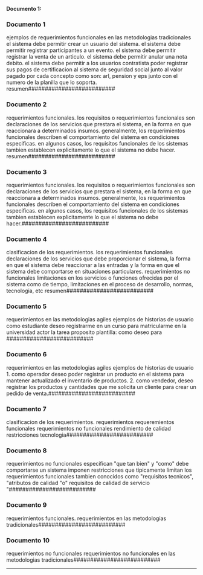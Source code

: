 **Documento 1:**

### Documento 1 ###
ejemplos de requerimientos funcionales en las metodologias tradicionales el sistema debe permitir crear un usuario del sistema. el sistema debe permitir registrar participantes a un evento. el sistema debe permitir registrar la venta de un articulo. el sistema debe permitir anular una nota debito. el sistema debe permitir a los usuarios contratista poder registrar sus pagos de certificacion al sistema de seguridad social junto al valor pagado por cada concepto como son: arl, pension y eps junto con el numero de la planilla que lo soporta. resumen##########################

### Documento 2 ###
requerimientos funcionales. los requisitos o requerimientos funcionales son declaraciones de los servicios que prestara el sistema, en la forma en que reaccionara a determinados insumos. generalmente, los requerimientos funcionales describen el comportamiento del sistema en condiciones especificas. en algunos casos, los requisitos funcionales de los sistemas tambien establecen explicitamente lo que el sistema no debe hacer. resumen##########################

### Documento 3 ###
requerimientos funcionales. los requisitos o requerimientos funcionales son declaraciones de los servicios que prestara el sistema, en la forma en que reaccionara a determinados insumos. generalmente, los requerimientos funcionales describen el comportamiento del sistema en condiciones especificas. en algunos casos, los requisitos funcionales de los sistemas tambien establecen explicitamente lo que el sistema no debe hacer.##########################

### Documento 4 ###
clasificacion de los requerimientos. los requerimientos funcionales declaraciones de los servicios que debe proporcionar el sistema, la forma en que el sistema debe reaccionar a las entradas y la forma en que el sistema debe comportarse en situaciones particulares. requerimientos no funcionales limitaciones en los servicios o funciones ofrecidas por el sistema como de tiempo, limitaciones en el proceso de desarrollo, normas, tecnologia, etc resumen##########################

### Documento 5 ###
requerimientos en las metodologias agiles ejemplos de historias de usuario como estudiante deseo registrarme en un curso para matricularme en la universidad actor la tarea proposito plantilla: como <actor> deseo <tarea> para <proposito>##########################

### Documento 6 ###
requerimientos en las metodologias agiles ejemplos de historias de usuario 1. como operador deseo poder registrar un producto en el sistema para mantener actualizado el inventario de productos. 2. como vendedor, deseo registrar los productos y cantidades que me solicita un cliente para crear un pedido de venta.##########################

### Documento 7 ###
clasificacion de los requerimientos. requerimientos requeremientos funcionales requerimientos no funcionales rendimiento de calidad restricciones tecnologia##########################

### Documento 8 ###
requerimientos no funcionales especifican "que tan bien" y "como" debe comportarse un sistema imponen restricciones que tipicamente limitan los requerimientos funcionales tambien conocidos como "requisitos tecnicos", "atributos de calidad "o" requisitos de calidad de servicio "##########################

### Documento 9 ###
requerimientos funcionales. requerimientos en las metodologias tradicionales##########################

### Documento 10 ###
requerimientos no funcionales requerimientos no funcionales en las metodologias tradicionales##########################

---

